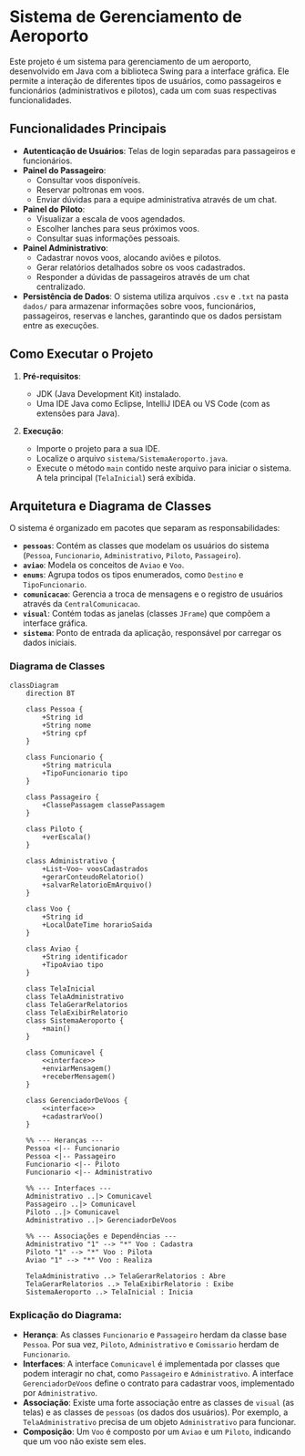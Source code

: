 # Sistema de Gerenciamento de Aeroporto

Este projeto é um sistema para gerenciamento de um aeroporto, desenvolvido em Java com a biblioteca Swing para a interface gráfica. Ele permite a interação de diferentes tipos de usuários, como passageiros e funcionários (administrativos e pilotos), cada um com suas respectivas funcionalidades.

## Funcionalidades Principais

  * **Autenticação de Usuários**: Telas de login separadas para passageiros e funcionários.
  * **Painel do Passageiro**:
      * Consultar voos disponíveis.
      * Reservar poltronas em voos.
      * Enviar dúvidas para a equipe administrativa através de um chat.
  * **Painel do Piloto**:
      * Visualizar a escala de voos agendados.
      * Escolher lanches para seus próximos voos.
      * Consultar suas informações pessoais.
  * **Painel Administrativo**:
      * Cadastrar novos voos, alocando aviões e pilotos.
      * Gerar relatórios detalhados sobre os voos cadastrados.
      * Responder a dúvidas de passageiros através de um chat centralizado.
  * **Persistência de Dados**: O sistema utiliza arquivos `.csv` e `.txt` na pasta `dados/` para armazenar informações sobre voos, funcionários, passageiros, reservas e lanches, garantindo que os dados persistam entre as execuções.

## Como Executar o Projeto

1.  **Pré-requisitos**:

      * JDK (Java Development Kit) instalado.
      * Uma IDE Java como Eclipse, IntelliJ IDEA ou VS Code (com as extensões para Java).

2.  **Execução**:

      * Importe o projeto para a sua IDE.
      * Localize o arquivo `sistema/SistemaAeroporto.java`.
      * Execute o método `main` contido neste arquivo para iniciar o sistema. A tela principal (`TelaInicial`) será exibida.

## Arquitetura e Diagrama de Classes

O sistema é organizado em pacotes que separam as responsabilidades:

  * **`pessoas`**: Contém as classes que modelam os usuários do sistema (`Pessoa`, `Funcionario`, `Administrativo`, `Piloto`, `Passageiro`).
  * **`aviao`**: Modela os conceitos de `Aviao` e `Voo`.
  * **`enums`**: Agrupa todos os tipos enumerados, como `Destino` e `TipoFuncionario`.
  * **`comunicacao`**: Gerencia a troca de mensagens e o registro de usuários através da `CentralComunicacao`.
  * **`visual`**: Contém todas as janelas (classes `JFrame`) que compõem a interface gráfica.
  * **`sistema`**: Ponto de entrada da aplicação, responsável por carregar os dados iniciais.

### Diagrama de Classes 

```mermaid
classDiagram
    direction BT

    class Pessoa {
        +String id
        +String nome
        +String cpf
    }

    class Funcionario {
        +String matricula
        +TipoFuncionario tipo
    }

    class Passageiro {
        +ClassePassagem classePassagem
    }

    class Piloto {
        +verEscala()
    }
    
    class Administrativo {
        +List~Voo~ voosCadastrados
        +gerarConteudoRelatorio()
        +salvarRelatorioEmArquivo()
    }

    class Voo {
        +String id
        +LocalDateTime horarioSaida
    }

    class Aviao {
        +String identificador
        +TipoAviao tipo
    }
    
    class TelaInicial
    class TelaAdministrativo
    class TelaGerarRelatorios
    class TelaExibirRelatorio
    class SistemaAeroporto {
        +main()
    }

    class Comunicavel {
        <<interface>>
        +enviarMensagem()
        +receberMensagem()
    }

    class GerenciadorDeVoos {
        <<interface>>
        +cadastrarVoo()
    }

    %% --- Heranças ---
    Pessoa <|-- Funcionario
    Pessoa <|-- Passageiro
    Funcionario <|-- Piloto
    Funcionario <|-- Administrativo

    %% --- Interfaces ---
    Administrativo ..|> Comunicavel
    Passageiro ..|> Comunicavel
    Piloto ..|> Comunicavel
    Administrativo ..|> GerenciadorDeVoos

    %% --- Associações e Dependências ---
    Administrativo "1" --> "*" Voo : Cadastra
    Piloto "1" --> "*" Voo : Pilota
    Aviao "1" --> "*" Voo : Realiza
    
    TelaAdministrativo ..> TelaGerarRelatorios : Abre
    TelaGerarRelatorios ..> TelaExibirRelatorio : Exibe
    SistemaAeroporto ..> TelaInicial : Inicia
```

### Explicação do Diagrama:

  * **Herança**: As classes `Funcionario` e `Passageiro` herdam da classe base `Pessoa`. Por sua vez, `Piloto`, `Administrativo` e `Comissario` herdam de `Funcionario`.
  * **Interfaces**: A interface `Comunicavel` é implementada por classes que podem interagir no chat, como `Passageiro` e `Administrativo`. A interface `GerenciadorDeVoos` define o contrato para cadastrar voos, implementado por `Administrativo`.
  * **Associação**: Existe uma forte associação entre as classes de `visual` (as telas) e as classes de `pessoas` (os dados dos usuários). Por exemplo, a `TelaAdministrativo` precisa de um objeto `Administrativo` para funcionar.
  * **Composição**: Um `Voo` é composto por um `Aviao` e um `Piloto`, indicando que um voo não existe sem eles.